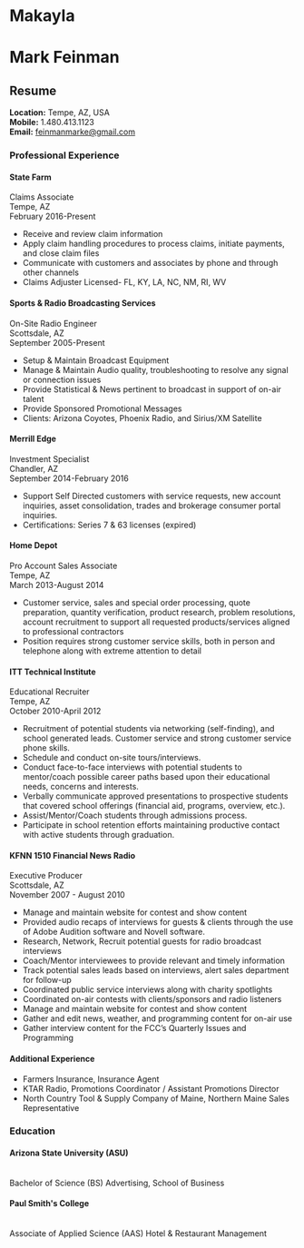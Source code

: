 # Makayla
<h1>Mark Feinman</h1>

<h2>Resume</h2>

<b>Location:</b> Tempe, AZ, USA<br>
  <b>Mobile:</b> 1.480.413.1123<br>
  <b>Email:</b> <a href="mailto:feinmanmarke@gmail.com">feinmanmarke@gmail.com</a>

<h3>Professional Experience</h3>

<h4>State Farm</h4>
<p>Claims Associate<br>
Tempe, AZ<br>
February 2016-Present</p>
<ul>
  <li>Receive and review claim information</li>
  <li>Apply claim handling procedures to process claims, initiate payments, and close claim files</li>
  <li>Communicate with customers and associates by phone and through other channels</li>
  <li>Claims Adjuster Licensed- FL, KY, LA, NC, NM, RI, WV</li>
</ul>

<h4>Sports & Radio Broadcasting Services</h4> 
<p>On-Site Radio Engineer<br>
Scottsdale, AZ<br>
September 2005-Present</p>
<ul>
   <li>Setup & Maintain Broadcast Equipment</li>
   <li>Manage & Maintain Audio quality, troubleshooting to resolve any signal or connection issues</li>
   <li>Provide Statistical & News pertinent to broadcast in support of on-air talent</li>
   <li>Provide Sponsored Promotional Messages</li>
   <li>Clients: Arizona Coyotes, Phoenix Radio, and Sirius/XM Satellite</li>
</ul>

<h4>Merrill Edge</h4>
<p>Investment Specialist<br>
Chandler, AZ<br>
September 2014-February 2016</p>
<ul>
   <li> Support Self Directed customers with service requests, new account inquiries, asset consolidation, trades and brokerage consumer         portal inquiries. </li>
   <li>Certifications: Series 7 & 63 licenses (expired)</li>
</ul>

<h4>Home Depot</h4>
<p>Pro Account Sales Associate<br>
Tempe, AZ<br>
March 2013-August 2014</p>
<ul>
   <li>Customer service, sales and special order processing, quote preparation, quantity verification, product research, problem 
       resolutions, account recruitment to support all requested products/services aligned to professional contractors </li>
   <li>Position requires strong customer service skills, both in person and telephone along with extreme attention to detail</li>
</ul>  

<h4>ITT Technical Institute</h4> 
<p> Educational Recruiter <br>
Tempe, AZ<br>
October 2010-April 2012</p>
<ul>
   <li>Recruitment of potential students via networking (self-finding), and school 
     generated leads. Customer service and strong customer service phone skills.</li>
   <li>Schedule and conduct on-site tours/interviews. </li>
   <li>Conduct face-to-face interviews with potential students to mentor/coach possible 
      career paths based upon their educational needs, concerns and interests. </li>
   <li>Verbally communicate approved presentations to prospective students that    
     covered school offerings (financial aid, programs, overview, etc.).</li>
   <li> Assist/Mentor/Coach students through admissions process.</li>
   <li> Participate in school retention efforts maintaining productive contact with active 
     students through graduation.</li>
</ul>

<h4>KFNN 1510 Financial News Radio</h4> 
<p> Executive Producer <br>
Scottsdale, AZ<br>
November 2007 - August 2010</p>
<ul>
    <li>Manage and maintain website for contest and show content </li>
    <li>Provided audio recaps of interviews for guests & clients through the use of Adobe Audition software and Novell software. </li>
    <li>Research, Network, Recruit potential guests for radio broadcast interviews </li>
    <li>Coach/Mentor interviewees to provide relevant and timely information </li>
    <li>Track potential sales leads based on interviews, alert sales department for follow-up </li>
    <li>Coordinated public service interviews along with charity spotlights </li>
    <li>Coordinated on-air contests with clients/sponsors and radio listeners</li>
    <li>Manage and maintain website for contest and show content</li>
    <li>Gather and edit news, weather, and programming content for on-air use</li>
    <li>Gather interview content for the FCC’s Quarterly Issues and Programming</li>
</ul>

<h4>Additional Experience</h4>
<ul>
  <li>Farmers Insurance, Insurance Agent</li>
  <li>KTAR Radio, Promotions Coordinator / Assistant Promotions Director</li>
  <li>North Country Tool & Supply Company of Maine, Northern Maine Sales Representative</li>
  </ul>

<h3>Education</h3>

<h4>Arizona State University (ASU)</h4><br>
Bachelor of Science (BS) Advertising, School of Business
<h4>Paul Smith's College</h4><br>
Associate of Applied Science (AAS) Hotel & Restaurant Management
